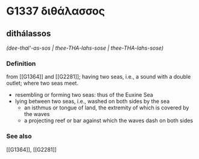 # G1337 διθάλασσος

## dithálassos

_(dee-thal'-as-sos | thee-THA-lahs-sose | thee-THA-lahs-sose)_

### Definition

from [[G1364]] and [[G2281]]; having two seas, i.e., a sound with a double outlet; where two seas meet.

- resembling or forming two seas: thus of the Euxine Sea
- lying between two seas, i.e., washed on both sides by the sea
  - an isthmus or tongue of land, the extremity of which is covered by the waves
  - a projecting reef or bar against which the waves dash on both sides

### See also

[[G1364]], [[G2281]]

